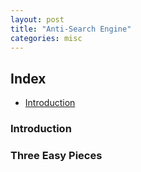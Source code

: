 ```yaml
---
layout: post
title: "Anti-Search Engine"
categories: misc
---
```


## Index
- [Introduction](#Introduction)

### Introduction

### Three Easy Pieces